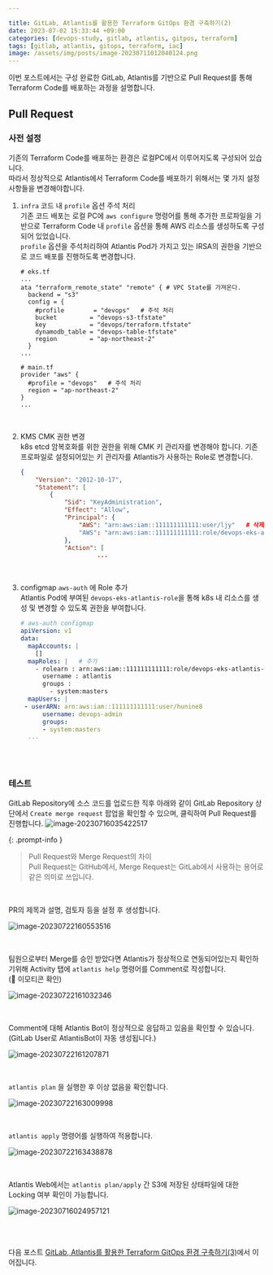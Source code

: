 ```yaml
---

title: GitLab, Atlantis를 활용한 Terraform GitOps 환경 구축하기(2)
date: 2023-07-02 15:33:44 +09:00
categories: [devops-study, gitlab, atlantis, gitpos, terraform]
tags: [gitlab, atlantis, gitops, terraform, iac]
image: /assets/img/posts/image-20230711012040124.png
---
```




이번 포스트에서는 구성 완료한 GitLab, Atlantis를 기반으로 Pull Request를 통해 Terraform Code를 배포하는 과정을 설명합니다.
<br>

## Pull Request 

### 사전 설정

기존의 Terraform Code를 배포하는 환경은 로컬PC에서 이루어지도록 구성되어 있습니다.  
따라서 정상적으로 Atlantis에서 Terraform Code를 배포하기 위해서는 몇 가지 설정 사항들을 변경해야합니다.

1. `infra` 코드 내 `profile` 옵션 주석 처리  
   기존 코드 배포는 로컬 PC에 `aws configure` 명령어를 통해 추가한 프로파일을 기반으로 Terraform Code 내 `profile` 옵션을 통해 AWS 리소스를 생성하도록 구성되어 있었습니다.  
   `profile` 옵션을 주석처리하여 Atlantis Pod가 가지고 있는 IRSA의 권한을 기반으로 코드 배포를 진행하도록 변경합니다.

   ```hcl
   # eks.tf
   ...
   ata "terraform_remote_state" "remote" { # VPC State를 가져온다.
     backend = "s3"
     config = {
       #profile        = "devops"   # 주석 처리
       bucket         = "devops-s3-tfstate"
       key            = "devops/terraform.tfstate"
       dynamodb_table = "devops-table-tfstate"
       region         = "ap-northeast-2"
     }
   ...
   ```

   ```hcl
   # main.tf
   provider "aws" {
     #profile = "devops"   # 주석 처리
     region = "ap-northeast-2"
   }
   ...
   ```

   <br>

2. KMS CMK 권한 변경  
   k8s etcd 암복호화를 위한 권한을 위해 CMK 키 관리자를 변경해야 합니다. 기존 프로파일로 설정되어있는 키 관리자를 Atlantis가 사용하는 Role로 변경합니다.

   ```json
   {
       "Version": "2012-10-17",
       "Statement": [
           {
               "Sid": "KeyAdministration",
               "Effect": "Allow",
               "Principal": {
                   "AWS": "arn:aws:iam::111111111111:user/ljy"   # 삭제
                   "AWS": "arn:aws:iam::111111111111:role/devops-eks-atlantis-role"   # 추가             
               },
               "Action": [
   						...
   ```

   <br>

3. configmap `aws-auth` 에 Role 추가  
   Atlantis Pod에 부여된 `devops-eks-atlantis-role`을 통해 k8s 내 리소스를 생성 및 변경할 수 있도록 권한을 부여합니다.

   ```yaml
   # aws-auth configmap
   apiVersion: v1
   data:
     mapAccounts: |
       []
     mapRoles: |   # 추가
       - rolearn : arn:aws:iam::111111111111:role/devops-eks-atlantis-role
         username : atlantis
         groups :
           - system:masters
     mapUsers: |
   	- userARN: arn:aws:iam::111111111111:user/hunine8
         username: devops-admin
         groups:
         - system:masters
     ...
   ```



<br>

<br>

### 테스트

GitLab Repository에 소스 코드를 업로드한 직후 아래와 같이 GitLab Repository 상단에서 `Create merge request` 팝업을 확인할 수 있으며, 클릭하여 Pull Request를 진행합니다.
![image-20230716035422517](/assets/img/posts/image-20230716035422517.png)

{: .prompt-info }

> Pull Request와 Merge Request의 차이  
> Pull Request는 GitHub에서, Merge Request는 GitLab에서 사용하는 용어로 같은 의미로 쓰입니다.

<br>

PR의 제목과 설명, 검토자 등을 설정 후 생성합니다.

![image-20230722160553516](/assets/img/posts/image-20230722160553516.png)

<br>

팀원으로부터 Merge를 승인 받았다면 Atlantis가 정상적으로 연동되어있는지 확인하기위해 Activity 탭에 `atlantis help` 명령어를 Comment로 작성합니다.  
(👀 이모티콘 확인)

![image-20230722161032346](/assets/img/posts/image-20230722161032346.png)

<br>

Comment에 대해 Atlantis Bot이 정상적으로 응답하고 있음을 확인할 수 있습니다. (GitLab User로 AtlantisBot이 자동 생성됩니다.)

![image-20230722161207871](/assets/img/posts/image-20230722161207871.png)

<br>

`atlantis plan` 을 실행한 후 이상 없음을 확인합니다.

![image-20230722163009998](/assets/img/posts/image-20230722163009998.png)

<br>

`atlantis apply` 명령어를 실행하여 적용합니다.

![image-20230722163438878](/assets/img/posts/image-20230722163438878.png)

<br>

Atlantis Web에서는 `atlantis plan/apply` 간 S3에 저장된 상태파일에 대한 Locking 여부 확인이 가능합니다.

![image-20230716024957121](/assets/img/posts/image-20230716024957121.png)

<br>

<br>

다음 포스트 [GitLab, Atlantis를 활용한 Terraform GitOps 환경 구축하기(3)](https://jjikin.com/posts/GitLab,-Atlantis%EB%A5%BC-%ED%99%9C%EC%9A%A9%ED%95%9C-Terraform-GitOps-%ED%99%98%EA%B2%BD-%EA%B5%AC%EC%B6%95%ED%95%98%EA%B8%B0(3)/)에서 이어집니다.
